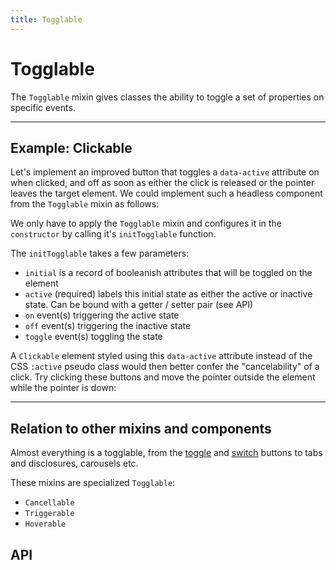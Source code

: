 ```yaml
---
title: Togglable
---
```


<script lang="ts">
	import Highlighter from "$components/Highlighter.svelte";
	import Demo from "$components/Demo.svelte";
</script>

# Togglable

The `Togglable` mixin gives classes the ability to toggle a set of properties on specific events.

---

## Example: Clickable

Let's implement an improved button that toggles a `data-active` attribute on when clicked, and off as soon as either the click is released or the pointer leaves the target element. We could implement such a headless component from the `Togglable` mixin as follows:

<Highlighter file="./clickable.svelte.ts" />

We only have to apply the `Togglable` mixin and configures it in the `constructor` by calling it's `initTogglable` function.

The `initTogglable` takes a few parameters:
- `initial` is a record of booleanish attributes that will be toggled on the element
- `active` (required) labels this initial state as either the active or inactive state. Can be bound with a getter / setter pair (see API)
- `on` event(s) triggering the active state
- `off` event(s) triggering the inactive state
- `toggle` event(s) toggling the state

A `Clickable` element styled using this `data-active` attribute instead of the CSS `:active` pseudo class would then better confer the "cancelability" of a click. Try clicking these buttons and move the pointer outside the element while the pointer is down:

<Demo file="./clickable.svelte" value="result" />

---

## Relation to other mixins and components

Almost everything is a togglable, from the [toggle](/components/toggle) and [switch](components/switch) buttons to tabs and disclosures, carousels etc.

These mixins are specialized `Togglable`:
- `Cancellable`
- `Triggerable`
- `Hoverable`

## API

<API file="togglable.svelte.ts" type="TogglableOptions" defaults={true}/>
